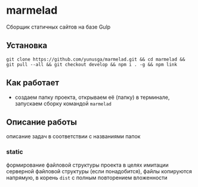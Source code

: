 # marmelad

Сборщик статичных сайтов на базе Gulp

## Установка
```git clone https://github.com/yunusga/marmelad.git && cd marmelad && git pull --all && git checkout develop && npm i . -g && npm link```

## Как работает
- создаем папку проекта, открываем её (папку) в терминале, запускаем сборку командой ```marmelad```

## Описание работы
описание задач в соответствии с названиями папок

### static
формирование файловой структуры проекта в целях имитации серверной файловой структуры (если понадобится), файлы копируются напрямую, в корень `dist` с полным повторением вложенности
